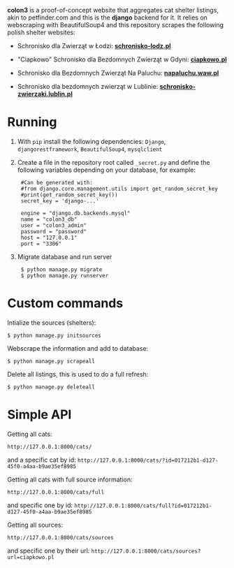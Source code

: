 **colon3** is a proof-of-concept website that aggregates cat shelter listings, akin to petfinder.com and this is the **django** backend for it. It relies on webscraping with BeautifulSoup4 and this repository scrapes the following polish shelter websites:

- Schronisko dla Zwierząt w Łodzi: 
**[schronisko-lodz.pl](https://schronisko-lodz.pl)**

- "Ciapkowo" Schronisko dla Bezdomnych Zwierząt w Gdyni:
**[ciapkowo.pl](https://ciapkowo.pl)**

- Schronisko dla Bezdomnych Zwierząt Na Paluchu:
**[napaluchu.waw.pl](https://napaluchu.waw.pl)**

- Schronisko dla bezdomnych zwierząt w Lublinie: **[schronisko-zwierzaki.lublin.pl](http://schronisko-zwierzaki.lublin.pl)**

# Running

1. With `pip` install the following dependencies: `Django`, `djangorestframework`, `BeautifulSoup4`, `mysqlclient`
2. Create a file in the repository root called `_secret.py` and define the following variables depending on your database, for example:

        #Can be generated with:
        #from django.core.management.utils import get_random_secret_key
        #print(get_random_secret_key())
        secret_key = 'django-...'

        engine = "django.db.backends.mysql"
        name = "colon3_db"
        user = "colon3_admin"
        password = "password"
        host = "127.0.0.1"
        port = "3306"

3. Migrate database and run server

        $ python manage.py migrate
        $ python manage.py runserver


# Custom commands

Intialize the sources (shelters):

    $ python manage.py initsources

Webscrape the information and add to database:

    $ python manage.py scrapeall

Delete all listings, this is used to do a full refresh:

    $ python manage.py deleteall

# Simple API

Getting all cats:

    http://127.0.0.1:8000/cats/

and a specific cat by id: `http://127.0.0.1:8000/cats/?id=017212b1-d127-45f0-a4aa-b9ae35ef8985`

Getting all cats with full source information:

    http://127.0.0.1:8000/cats/full

and specific one by id: `http://127.0.0.1:8000/cats/full?id=017212b1-d127-45f0-a4aa-b9ae35ef8985`

Getting all sources:

    http://127.0.0.1:8000/cats/sources

and specific one by their url: `http://127.0.0.1:8000/cats/sources?url=ciapkowo.pl`